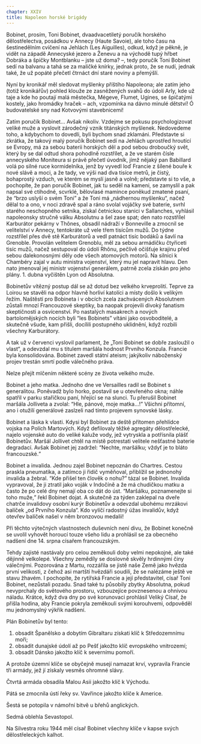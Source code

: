 ```yaml
---
chapter: XXIV
title: Napoleon horské brigády
---
```


Bobinet, prosím, Toni Bobinet, dvaadvacetiletý poručík horského dělostřelectva, posádkou v Annecy (Haute Savoie), ale toho času na šestinedělním cvičení na Jehlách (Les Aiguilles), odkud, když je pěkně, je vidět na západě Annecyské jezero a Ženevu a na východě tupý hřbet Dobráka a špičky
Montblanku – jste už doma? –, tedy poručík Toni Bobinet sedí na balvanu a tahá se za maličké knírky, jednak proto, že se nudí, jednak také, že už popáté přečetl čtrnáct dní staré noviny a přemýšlí.

Nyní by kronikář měl sledovat myšlenky příštího Napoleona; ale zatím jeho (totiž kronikářův) pohled klouže ze zasněžených svahů do údolí
Arly, kde už taje a kde ho poutají malá městečka, Mégeve, Flumet, Ugines, se špičatými kostely, jako hromádky hraček – ach, vzpomínka na dávno minulé dětství!
Ó budovatelské sny nad Kotvovými stavebnicemi!

Zatím poručík Bobinet… Avšak nikoliv.
Vzdejme se pokusu psychologizovat veliké muže a vyslovit zárodečný vznik titánských myšlenek.
Nedovedeme toho, a kdybychom to dovedli, byli bychom snad zklamáni.
Představte si zkrátka, že takový malý poručík Bobinet sedí na Jehlách uprostřed hroutící se
Evropy, má za sebou baterii horských děl a pod sebou droboučký svět, který by se dal odtud shora pohodlně rozstřílet, a že ve starém čísle annecyského Moniteura si právě přečetl úvodník, jímž nějaký pan Babillard volá po silné ruce kormidelníka, jenž by vyvedl loď Francie z šílené bouře k nové slávě a moci, a že tady, ve výši nad dva tisíce metrů, je čistý, bohaprostý vzduch, ve kterém se myslí jasně a volně; představte si to vše, a pochopíte, že pan poručík Bobinet, jak tu seděl na kameni, se zamyslil a pak napsal své ctihodné, scvrklé, bělovlasé mamince poněkud zmatené psaní, že
<q>brzo uslyší o svém Toni</q>
a že Toni má „nádhernou myšlenku“, načež dělal to a ono, v noci zdravě spal a ráno svolal vojáčky své baterie, svrhl starého neschopného setníka, získal četnickou stanici v Sallanches, vyhlásil napoleonsky stručně válku Absolutnu a šel zase spat; den nato rozstřílel Karburátor pekárny v Thônes, obsadil nádraží v Bonneville a zmocnil se velitelství v Annecy, tentokráte už vele třem tisícům mužů.
Do týdne rozstřílel přes dvě stě Karburátorů a vedl patnáct tisíc bodáků a šavlí na Grenoble.
Provolán velitelem Grenoblu, měl za sebou armádičku čtyřiceti tisíc mužů, načež sestupoval do údolí Rhônu, pečlivě očišťuje krajinu před sebou dalekonosnými děly ode všech atomových motorů.
Na silnici k Chambéry zajal v autu ministra vojenství, který mu jel napravit hlavu.
Den nato jmenoval jej ministr vojenství generálem, patrně zcela získán pro jeho plány. 1. dubna vyčištěn Lyon od Absolutna.

Bobinetův vítězný postup dál se až dotud bez velkého krveprolití.
Teprve za Loirou se stavěli na odpor hlavně horliví katolíci a místy došlo k velikým řežím.
Naštěstí pro Bobineta i v obcích zcela zachvácených Absolutnem zůstali mnozí Francouzové skeptiky, ba naopak projevili divoký fanatism skeptičnosti a osvícenství.
Po nastalých masakrech a nových bartolomějských nocích byli
<q>les Bobinets</q>
vítáni jako osvoboditelé, a skutečně všude, kam přišli, docílili postupného uklidnění, když rozbili všechny Karburátory.

A tak už v červenci vyslovil parlament, že „Toni Bobinet se dobře zasloužil o vlast“, a odevzdal mu s titulem maršála hodnost Prvního Konzula.
Francie byla konsolidována.
Bobinet zavedl státní ateism; jakýkoliv náboženský projev trestán smrtí podle válečného práva.

Nelze přejít mlčením některé scény ze života velkého muže.

Bobinet a jeho matka.
Jednoho dne ve Versailles radil se
Bobinet s generalitou.
Poněvadž bylo horko, postavil se u otevřeného okna; náhle spatřil v parku stařičkou paní, hřející se na slunci.
Tu přerušil Bobinet maršála Jolliveta a zvolal:
<q>Hle, pánové, moje matka…!</q>
Všichni přítomní, ano i otužilí generálové zaslzeli nad tímto projevem synovské lásky.

Bobinet a láska k vlasti.
Kdysi byl Bobinet za deště přítomen přehlídce vojska na Polích Martových.
Když defilovaly těžké agregáty dělostřelecké, najelo vojenské auto do veliké kaluže vody, jež vytryskla a potřísnila plášť Bobinetův.
Maršál Jollivet chtěl na místě potrestati velitele nešťastné baterie degradací.
Avšak Bobinet jej zadržel:
<q>Nechte, maršálku; vždyť je to bláto francouzské.</q>

Bobinet a invalida.
Jednou zajel Bobinet nepoznán do Chartres.
Cestou praskla pneumatika, a zatímco ji řidič vyměňoval, přiblížil se jednonohý invalida a žebral.
<q>Kde přišel ten člověk o nohu?</q>
tázal se Bobinet.
Invalida vypravoval, že ji ztratil jako voják v Indočíně a že má chudičkou matku a často že po celé dny nemají oba co dát do úst.
<q>Maršálku, poznamenejte si toho muže,</q> řekl Bobinet dojat.
A skutečně za týden zaklepal na dveře chatrče invalidovy osobní kurýr Bobinetův a odevzdal ubohému mrzákovi balíček „od Prvního Konzula“.
Kdo vylíčí radostný úžas invalidův, když otevřev balíček našel v něm bronzovou medalii!

Při těchto výtečných vlastnostech duševních není divu, že
Bobinet konečně se uvolil vyhovět horoucí touze všeho lidu a prohlásil se za obecného nadšení dne 14. srpna císařem francouzským.

Tehdy zajisté nastávaly pro celou zeměkouli doby velmi nepokojné, ale také dějinně velkolepé.
Všechny zemědíly se doslovně skvěly hrdinnými činy válečnými.
Pozorována z Martu, rozzářila se jistě naše Země jako hvězda první velikosti, z čehož asi martští hvězdáři soudili, že se nalézáme ještě ve stavu žhavém.
I pochopíte, že rytířská Francie a její představitel, císař Toni Bobinet, nezůstali pozadu.
Snad také tu působily zbytky Absolutna, pokud nevyprchaly do světového prostoru, vzbouzejíce povznesenou a ohnivou náladu.
Krátce, když dva dny po své korunovaci prohlásil Veliký Císař, že přišla hodina, aby Francie pokryla zeměkouli svými korouhvemi, odpověděl mu jednomyslný výkřik nadšení.

Plán Bobinetův byl tento:

1. obsadit Španělsko a dobytím Gibraltaru získati klíč k Středozemnímu moři;
2. obsadit dunajské údolí až po Pešť jakožto klíč evropského vnitrozemí;
3. obsadit Dánsko jakožto klíč k severnímu pomoří.

A protože územní klíče se obyčejně musejí namazat krví, vypravila Francie tři armády, jež jí získaly vesměs ohromné slávy.

Čtvrtá armáda obsadila Malou Asii jakožto klíč k Východu.

Pátá se zmocnila ústí řeky sv. Vavřince jakožto klíče k Americe.

Šestá se potopila v námořní bitvě u břehů anglických.

Sedmá oblehla Sevastopol.

Na Silvestra roku 1944 měl císař Bobinet všechny klíče v kapse svých dělostřeleckých kalhot.
